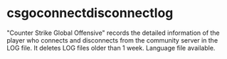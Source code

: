 # csgoconnectdisconnectlog
"Counter Strike Global Offensive" records the detailed information of the player who connects and disconnects from the community server in the LOG file. It deletes LOG files older than 1 week. Language file available.

